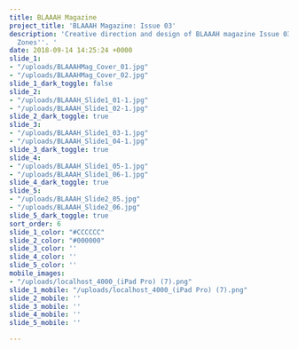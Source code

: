 ```yaml
---
title: BLAAAH Magazine
project_title: 'BLAAAH Magazine: Issue 03'
description: 'Creative direction and design of BLAAAH magazine Issue 03 titled ''Discovery
  Zones''. '
date: 2018-09-14 14:25:24 +0000
slide_1:
- "/uploads/BLAAAHMag_Cover_01.jpg"
- "/uploads/BLAAAHMag_Cover_02.jpg"
slide_1_dark_toggle: false
slide_2:
- "/uploads/BLAAAH_Slide1_01-1.jpg"
- "/uploads/BLAAAH_Slide1_02-1.jpg"
slide_2_dark_toggle: true
slide_3:
- "/uploads/BLAAAH_Slide1_03-1.jpg"
- "/uploads/BLAAAH_Slide1_04-1.jpg"
slide_3_dark_toggle: true
slide_4:
- "/uploads/BLAAAH_Slide1_05-1.jpg"
- "/uploads/BLAAAH_Slide1_06-1.jpg"
slide_4_dark_toggle: true
slide_5:
- "/uploads/BLAAAH_Slide2_05.jpg"
- "/uploads/BLAAAH_Slide2_06.jpg"
slide_5_dark_toggle: true
sort_order: 6
slide_1_color: "#CCCCCC"
slide_2_color: "#000000"
slide_3_color: ''
slide_4_color: ''
slide_5_color: ''
mobile_images:
- "/uploads/localhost_4000_(iPad Pro) (7).png"
slide_1_mobile: "/uploads/localhost_4000_(iPad Pro) (7).png"
slide_2_mobile: ''
slide_3_mobile: ''
slide_4_mobile: ''
slide_5_mobile: ''

---
```

